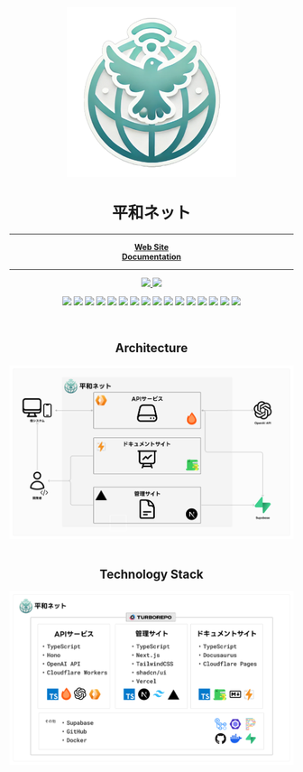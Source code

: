 <div align="center">
  <a href="https://hono.dev">
    <img src="./assets/peace-net.png" width="300" height="auto" alt="Peace Net"/>
  </a>
  <h1>平和ネット</h1>
</div>

<hr />

<div align="center">
    <a href="https://peeace.net/"><b>Web Site</b></a><br />
    <a href="https://docs.peeace.net/"><b>Documentation</b></a><br />
</div>

<hr />

<p align="center">
  <a href="https://github.com/TECH-C-LT/Peace-Net/pulse">
    <img src="https://img.shields.io/github/commit-activity/m/TECH-C-LT/Peace-Net" />
  </a>
  <a href="https://github.com/TECH-C-LT/Peace-Net/commits/main">
    <img src="https://img.shields.io/github/last-commit/TECH-C-LT/Peace-Net" />
  </a>
</p>

<p align="center">
    <img src="https://img.shields.io/badge/-TypeScript-000.svg?logo=typescript&style=flat" />
    <img src="https://img.shields.io/badge/-Hono-000.svg?logo=hono&style=flat" />
    <img src="https://img.shields.io/badge/-Next.js-000.svg?logo=nextdotjs&style=flat" />
    <img src="https://img.shields.io/badge/-Docusaurus-000.svg?logo=docusaurus&style=flat" />
    <img src="https://img.shields.io/badge/-Turborepo-000.svg?logo=turborepo&style=flat" />
    <img src="https://img.shields.io/badge/-Tailwind CSS-000.svg?logo=tailwindcss&style=flat" />
    <img src="https://img.shields.io/badge/-shadcn/ui-000.svg?logo=shadcnui&style=flat" />
    <img src="https://img.shields.io/badge/-Prettier-000.svg?logo=prettier&style=flat" />
    <img src="https://img.shields.io/badge/-ESLint-000.svg?logo=eslint&style=flat" />
    <img src="https://img.shields.io/badge/-Docker-000.svg?logo=docker&style=flat" />
    <img src="https://img.shields.io/badge/-OpenAI API-000.svg?logo=openai&style=flat" />
    <img src="https://img.shields.io/badge/-Supabase-000.svg?logo=supabase&style=flat" />
    <img src="https://img.shields.io/badge/-Github Actions-000.svg?logo=githubactions&style=flat" />
    <img src="https://img.shields.io/badge/-Vercel-000.svg?logo=vercel&style=flat" />
    <img src="https://img.shields.io/badge/-Cloudflare Workers-000.svg?logo=cloudflareworkers&style=flat" />
    <img src="https://img.shields.io/badge/-Cloudflare Pages-000.svg?logo=cloudflarepages&style=flat-square" />
</p>

<br />

<div align="center">
  <h2>Architecture</h2>
  <img src="./assets/architecture.png" width="auto" height="auto" />
</div>

<br />

<div align="center">
  <h2>Technology Stack</h2>
  <img src="./assets/tech-stack.png" width="auto" height="auto" />
</div>
